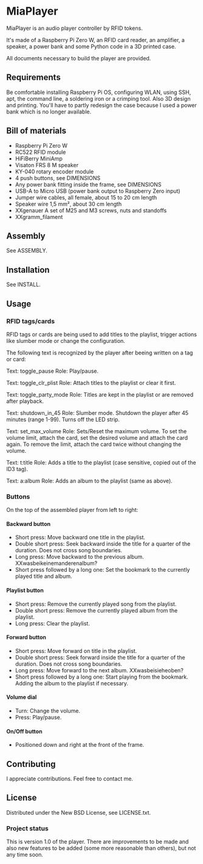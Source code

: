 # MiaPlayer

MiaPlayer is an audio player controller by RFID tokens.

It's made of a Raspberry Pi Zero W, an RFID card reader, an amplifier,
a speaker, a power bank and some Python code in a 3D printed case.

All documents necessary to build the player are provided.

## Requirements

Be comfortable installing Raspberry Pi OS, configuring WLAN,
using SSH, apt, the command line, a soldering iron or a crimping tool.
Also 3D design and printing. You'll have to partly redesign the case because I used a power bank which is no longer available.

## Bill of materials

- Raspberry Pi Zero W
- RC522 RFID module
- HiFiBerry MiniAmp
- Visaton FRS 8 M speaker
- KY-040 rotary encoder module
- 4 push buttons, see DIMENSIONS
- Any power bank fitting inside the frame, see DIMENSIONS
- USB-A to Micro USB (power bank output to Raspberry Zero input)
- Jumper wire cables, all female, about 15 to 20 cm length
- Speaker wire 1,5 mm², about 30 cm length
- XXgenauer A set of M25 and M3 screws, nuts and standoffs
- XXgramm_filament

## Assembly

See ASSEMBLY.

## Installation

See INSTALL.

## Usage

### RFID tags/cards

RFID tags or cards are being used to add titles to the playlist, trigger actions like slumber mode or change the configuration.

The following text is recognized by the player after beeing written on a tag or card:

Text: toggle_pause
Role: Play/pause.

Text: toggle_clr_plist
Role: Attach titles to the playlist or clear it first.

Text: toggle_party_mode
Role: Titles are kept in the playlist or are removed after playback.

Text: shutdown_in_45
Role: Slumber mode. Shutdown the player after 45 minutes (range 1-99). Turns off the LED strip.

Text: set_max_volume
Role: Sets/Reset the maximum volume. To set the volume limit, attach the card, set the desired volume and attach the card again. To remove the limit, attach the card twice without changing the volume.

Text: t:title
Role: Adds a title to the playlist (case sensitive, copied out of the ID3 tag).

Text: a:album
Role: Adds an album to the playlist (same as above).

### Buttons

On the top of the assembled player from left to right:

#### Backward button
- Short press: Move backward one title in the playlist.
- Double short press: Seek backward inside the title for a quarter of the duration. Does not cross song boundaries.
- Long press: Move backward to the previous album. XXwasbeikeinemanderenalbum?
- Short press followed by a long one: Set the bookmark to the currently played title and album.

#### Playlist button
- Short press: Remove the currently played song from the playlist.
- Double short press: Remove the currently played album from the playlist.
- Long press: Clear the playlist.

#### Forward button
- Short press: Move forward on title in the playlist.
- Double short press: Seek forward inside the title for a quarter of the duration. Does not cross song boundaries.
- Long press: Move forward to the next album. XXwasbeisieheoben?
- Short press followed by a long one: Start playing from the bookmark. Adding the album to the playlist if necessary.

#### Volume dial
- Turn: Change the volume.
- Press: Play/pause.

#### On/Off button
- Positioned down and right at the front of the frame.

## Contributing
I appreciate contributions. Feel free to contact me.

## License
Distributed under the New BSD License, see LICENSE.txt.

### Project status
This is version 1.0 of the player. There are improvements to be made and also new features to be added (some more reasonable than others), but not any time soon.
